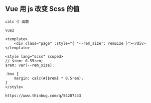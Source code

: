 ## Vue 用 js 改变 Scss 的值

```
calc（）函数
```

`vue2`

```
<template>
	<div class="page" :style="{ '--rem_size': remSize }"></div>
</template>

<style lang="scss" scoped>
// $rem: 0.55rem;
$rem: var(--rem_size);

.box {
    margin: calc(#{$rem} * 0.5rem);
}
</style>
```







```
https://www.thinbug.com/q/54207243
```

